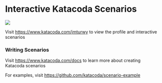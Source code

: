 # Interactive Katacoda Scenarios

[![](http://shields.katacoda.com/katacoda/jmturwy/count.svg)](https://www.katacoda.com/jmturwy "Get your profile on Katacoda.com")

Visit https://www.katacoda.com/jmturwy to view the profile and interactive scenarios

### Writing Scenarios
Visit https://www.katacoda.com/docs to learn more about creating Katacoda scenarios

For examples, visit https://github.com/katacoda/scenario-example
